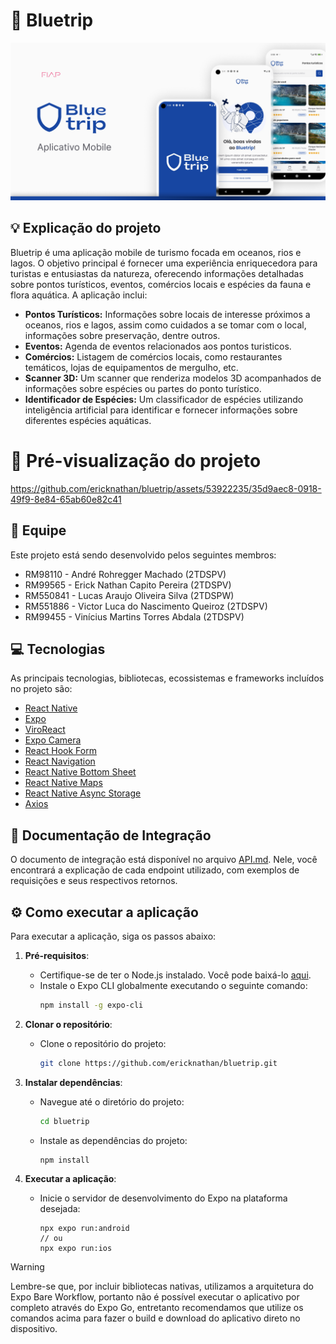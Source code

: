 # 🔱 Bluetrip

![Capa](.github/cover.png)

## 💡 Explicação do projeto
Bluetrip é uma aplicação mobile de turismo focada em oceanos, rios e lagos. O objetivo principal é fornecer uma experiência enriquecedora para turistas e entusiastas da natureza, oferecendo informações detalhadas sobre pontos turísticos, eventos, comércios locais e espécies da fauna e flora aquática. A aplicação inclui:

- **Pontos Turísticos:** Informações sobre locais de interesse próximos a oceanos, rios e lagos, assim como cuidados a se tomar com o local, informações sobre preservação, dentre outros.
- **Eventos:** Agenda de eventos relacionados aos pontos turisticos.
- **Comércios:** Listagem de comércios locais, como restaurantes temáticos, lojas de equipamentos de mergulho, etc.
- **Scanner 3D:** Um scanner que renderiza modelos 3D acompanhados de informações sobre espécies ou partes do ponto turístico.
- **Identificador de Espécies:** Um classificador de espécies utilizando inteligência artificial para identificar e fornecer informações sobre diferentes espécies aquáticas.

# 🎥 Pré-visualização do projeto
https://github.com/ericknathan/bluetrip/assets/53922235/35d9aec8-0918-49f9-8e84-65ab60e82c41

## 👥 Equipe
Este projeto está sendo desenvolvido pelos seguintes membros:

- RM98110 - André Rohregger Machado (2TDSPV)
- RM99565 - Erick Nathan Capito Pereira (2TDSPV)
- RM550841 - Lucas Araujo Oliveira Silva (2TDSPW)
- RM551886 - Victor Luca do Nascimento Queiroz (2TDSPV)
- RM99455 - Vinícius Martins Torres Abdala (2TDSPV)

## 💻 Tecnologias
As principais tecnologias, bibliotecas, ecossistemas e frameworks incluídos no projeto são:

- [React Native](https://reactnative.dev)
- [Expo](https://expo.dev)
- [ViroReact](https://viro-community.readme.io)
- [Expo Camera](https://docs.expo.dev/versions/latest/sdk/camera)
- [React Hook Form](https://react-hook-form.com)
- [React Navigation](https://reactnavigation.org)
- [React Native Bottom Sheet](https://github.com/gorhom/react-native-bottom-sheet)
- [React Native Maps](https://github.com/react-native-maps/react-native-maps)
- [React Native Async Storage](https://docs.expo.dev/versions/latest/sdk/async-storage)
- [Axios](https://axios-http.com/docs/intro)

## 📄 Documentação de Integração
O documento de integração está disponível no arquivo [API.md](./API.md). Nele, você encontrará a explicação de cada endpoint utilizado, com exemplos de requisições e seus respectivos retornos.

## ⚙️ Como executar a aplicação
Para executar a aplicação, siga os passos abaixo:

1. **Pré-requisitos**:
   - Certifique-se de ter o Node.js instalado. Você pode baixá-lo [aqui](https://nodejs.org/).
   - Instale o Expo CLI globalmente executando o seguinte comando:
     ```sh
     npm install -g expo-cli
     ```

2. **Clonar o repositório**:
   - Clone o repositório do projeto:
     ```sh
     git clone https://github.com/ericknathan/bluetrip.git
     ```

3. **Instalar dependências**:
   - Navegue até o diretório do projeto:
     ```sh
     cd bluetrip
     ```
   - Instale as dependências do projeto:
     ```sh
     npm install
     ```

4. **Executar a aplicação**:
   - Inicie o servidor de desenvolvimento do Expo na plataforma desejada:
     ```TS
     npx expo run:android
     // ou
     npx expo run:ios
     ```
> [!WARNING]  
> Lembre-se que, por incluir bibliotecas nativas, utilizamos a arquitetura do Expo Bare Workflow, portanto não é possível executar o aplicativo por completo através do Expo Go, entretanto recomendamos que utilize os comandos acima para fazer o build e download do aplicativo direto no dispositivo.
